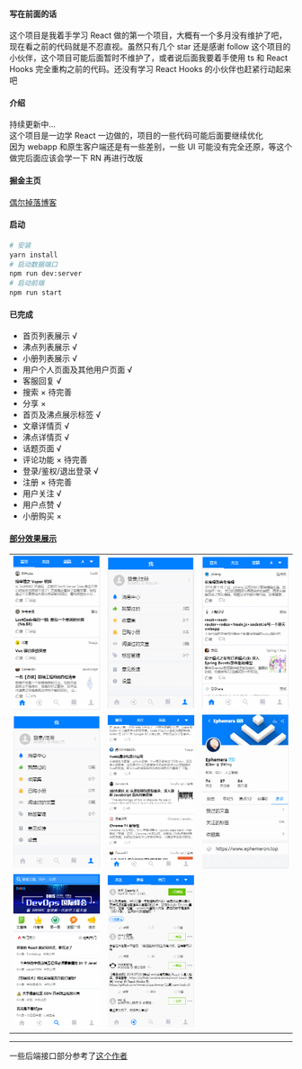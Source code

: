 #### 写在前面的话

这个项目是我着手学习 React 做的第一个项目，大概有一个多月没有维护了吧，现在看之前的代码就是不忍直视。虽然只有几个 star 还是感谢 follow 这个项目的小伙伴，这个项目可能后面暂时不维护了，或者说后面我要着手使用 ts 和 React Hooks 完全重构之前的代码。还没有学习 React Hooks 的小伙伴也赶紧行动起来吧

#### 介绍

持续更新中...  
这个项目是一边学 React 一边做的，项目的一些代码可能后面要继续优化  
因为 webapp 和原生客户端还是有一些差别，一些 UI 可能没有完全还原，等这个做完后面应该会学一下 RN 再进行改版

#### 掘金主页

[偶尔掉落博客](https://juejin.im/user/5bc472bcf265da0aac700838/posts)

#### 启动

```bash
# 安装
yarn install
# 启动数据端口
npm run dev:server
# 启动前端
npm run start
```
#### 已完成
- 首页列表展示 √
- 沸点列表展示 √
- 小册列表展示 √
- 用户个人页面及其他用户页面 √
- 客服回复 √
- 搜索 × 待完善
- 分享 ×
- 首页及沸点展示标签 √
- 文章详情页 √
- 沸点详情页 √
- 话题页面 √
- 评论功能 × 待完善
- 登录/鉴权/退出登录 √
- 注册 × 待完善
- 用户关注 √
- 用户点赞 √
- 小册购买 ×


#### [部分效果展示](<(https://github.com/SusieChang/react-app/tree/master./doc/%E6%95%88%E6%9E%9C%E5%9B%BE)>)

<table width="100%">
    <tr>
        <td width="33%" height="100%">
            <img src="./doc/效果图/home.gif" alt="img" />
        </td>
        <td width="33%" height="100%">
            <img src="./doc/效果图/login.gif" alt="img" />
        </td>
        <td width="33%" height="100%">
            <img src="./doc/效果图/pick.gif" alt="img" />
        </td>
    <tr>
        <td width="33%" height="100%">
            <img src="./doc/效果图/message.gif" alt="img" />
        </td>
        <td width="33%" height="100%">
            <img src="./doc/效果图/post.gif" alt="img" />
        </td>
        <td width="33%" height="100%">
            <img src="./doc/效果图/postdata.gif" alt="img" />
        </td>
    </tr>
    <tr>
        <td width="33%" height="100%">
            <img src="./doc/效果图/explore.gif" alt="img" />
        </td>
        <td width="33%" height="100%">
            <img src="./doc/效果图/follow.gif" alt="img" />
        </td>
    </tr>
</table>

---

一些后端接口部分参考了[这个作者](https://github.com/Kim09AI/react-juejin/blob/master/server/config/index.js)
